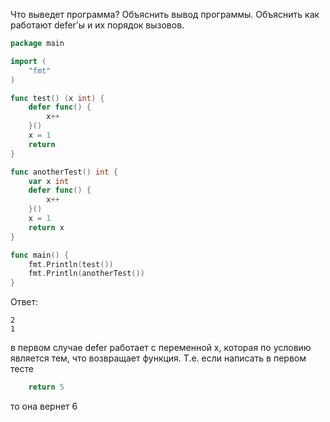 Что выведет программа? Объяснить вывод программы. Объяснить как работают defer’ы и их порядок вызовов.

```go
package main

import (
	"fmt"
)

func test() (x int) {
	defer func() {
		x++
	}()
	x = 1
	return
}

func anotherTest() int {
	var x int
	defer func() {
		x++
	}()
	x = 1
	return x
}

func main() {
	fmt.Println(test())
	fmt.Println(anotherTest())
}
```

Ответ:
```
2
1
```
в первом случае defer работает с переменной x, которая по условию является тем, что возвращает
функция. Т.е. если написать в первом тесте 
```go
	return 5
```
то она вернет 6